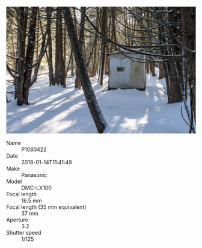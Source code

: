 [![P1080422](/photos/hd/P1080422.jpg)](/photos/full/P1080422.jpg?raw=true)

<dl>
  <dt>Name</dt>
  <dd>P1080422</dd>
  <dt>Date</dt>
  <dd>2018-01-14T11:41:49</dd>
  <dt>Make</dt>
  <dd>Panasonic</dd>
  <dt>Model</dt>
  <dd>DMC-LX100</dd>
  <dt>Focal length</dt>
  <dd>16.5 mm</dd>
  <dt>Focal length (35 mm equivalent)</dt>
  <dd>37 mm</dd>
  <dt>Aperture</dt>
  <dd>3.2</dd>
  <dt>Shutter speed</dt>
  <dd>1/125</dd>
</dl>
